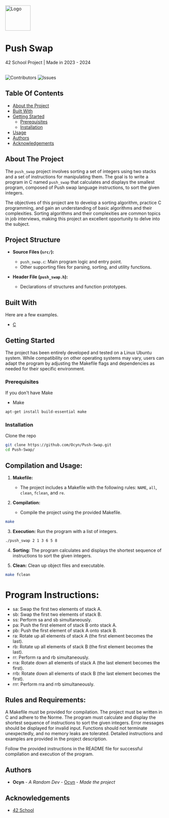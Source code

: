 <br/>
<p>
  <a href="https://github.com/Ocyn/Push-Swap">
    <img src="https://upload.wikimedia.org/wikipedia/commons/thumb/8/8d/42_Logo.svg/768px-42_Logo.svg.png" alt="Logo" width="80" height="80">
  </a>

  <h1>Push Swap</h1>

  <p>
    42 School Project | Made in 2023 - 2024
    <br/>
    <br/>
  </p>
</p>

![Contributors](https://img.shields.io/github/contributors/Ocyn/Push-Swap?color=dark-green) ![Issues](https://img.shields.io/github/issues/Ocyn/Push-Swap) 

## Table Of Contents

* [About the Project](#about-the-project)
* [Built With](#built-with)
* [Getting Started](#getting-started)
  * [Prerequisites](#prerequisites)
  * [Installation](#installation)
* [Usage](#usage)
* [Authors](#authors)
* [Acknowledgements](#acknowledgements)

## About The Project

The `push_swap` project involves sorting a set of integers using two stacks and a set of instructions for manipulating them.
The goal is to write a program in C named `push_swap` that calculates and displays the smallest program, composed of Push swap language instructions, to sort the given integers.

The objectives of this project are to develop a sorting algorithm, practice C programming, and gain an understanding of basic algorithms and their complexities.
Sorting algorithms and their complexities are common topics in job interviews, making this project an excellent opportunity to delve into the subject.
## Project Structure

- **Source Files (`src/`):**
  - `push_swap.c`: Main program logic and entry point.
  - Other supporting files for parsing, sorting, and utility functions.

- **Header File (`push_swap.h`):**
  - Declarations of structures and function prototypes.

## Built With

Here are a few examples.

* [C](https://en.wikipedia.org/wiki/C_(programming_language))

## Getting Started

The project has been entirely developed and tested on a Linux Ubuntu system.
While compatibility on other operating systems may vary, users can adapt the program by adjusting the Makefile flags and dependencies as needed for their specific environment.

### Prerequisites

If you don't have Make
* Make

```sh
apt-get install build-essential make
```

### Installation

Clone the repo

```sh
git clone https://github.com/Ocyn/Push-Swap.git
cd Push-Swap/
```

## Compilation and Usage:

1. **Makefile:**
   - The project includes a Makefile with the following rules: `NAME`, `all`, `clean`, `fclean`, and `re`.

2. **Compilation:**
   - Compile the project using the provided Makefile.

  ```bash
  make
  ```

3. **Execution:**
Run the program with a list of integers.
```bash
./push_swap 2 1 3 6 5 8
```

4. **Sorting:**
The program calculates and displays the shortest sequence of instructions to sort the given integers.

4. **Clean:**
Clean up object files and executable.
```bash
make fclean
```

# Program Instructions:
- sa: Swap the first two elements of stack A.
- sb: Swap the first two elements of stack B.
- ss: Perform sa and sb simultaneously.
- pa: Push the first element of stack B onto stack A.
- pb: Push the first element of stack A onto stack B.
- ra: Rotate up all elements of stack A (the first element becomes the last).
- rb: Rotate up all elements of stack B (the first element becomes the last).
- rr: Perform ra and rb simultaneously.
- rra: Rotate down all elements of stack A (the last element becomes the first).
- rrb: Rotate down all elements of stack B (the last element becomes the first).
- rrr: Perform rra and rrb simultaneously.

## Rules and Requirements:
A Makefile must be provided for compilation.
The project must be written in C and adhere to the Norme.
The program must calculate and display the shortest sequence of instructions to sort the given integers.
Error messages should be displayed for invalid input.
Functions should not terminate unexpectedly, and no memory leaks are tolerated.
Detailed instructions and examples are provided in the project description.

Follow the provided instructions in the README file for successful compilation and execution of the program.

## Authors

* **Ocyn** - *A Random Dev* - [Ocyn](https://github.com/Ocyn) - *Made the project*

## Acknowledgements

* [42 School](https://github.com/42School)
